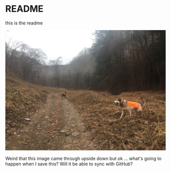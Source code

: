 # README

this is the readme

![](../.gitbook/assets/img_2198.JPG)

Weird that this image came through upside down but ok ...  what's going to happen when I save this? Will it be able to sync with GitHub? 

